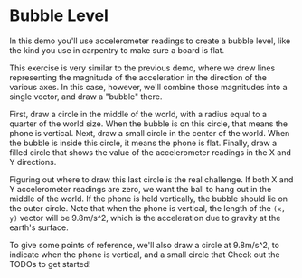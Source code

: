 # Bubble Level

In this demo you'll use accelerometer readings to create a bubble level, like the kind you use in carpentry to make sure a board is flat.

This exercise is very similar to the previous demo, where we drew lines representing the magnitude of the acceleration in the direction of the various axes. In this case, however, we'll combine those magnitudes into a single vector, and draw a "bubble" there.

First, draw a circle in the middle of the world, with a radius equal to a quarter of the world size. When the bubble is on this circle, that means the phone is vertical. Next, draw a small circle in the center of the world. When the bubble is inside this circle, it means the phone is flat. Finally, draw a filled circle that shows the value of the accelerometer readings in the X and Y directions.

Figuring out where to draw this last circle is the real challenge. If both X and Y accelerometer readings are zero, we want the ball to hang out in the middle of the world. If the phone is held vertically, the bubble should lie on the outer circle. Note that when the phone is vertical, the length of the `(x, y)` vector will be 9.8m/s^2, which is the acceleration due to gravity at the earth's surface.

To give some points of reference, we'll also draw a circle at 9.8m/s^2, to indicate when the phone is vertical, and a small circle that 
Check out the TODOs to get started!
